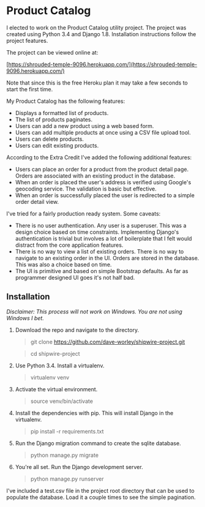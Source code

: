 # Product Catalog

I elected to work on the Product Catalog utility project. The project was created using Python 3.4 and Django 1.8. Installation instructions follow the project features.

The project can be viewed online at:

[https://shrouded-temple-9096.herokuapp.com/](https://shrouded-temple-9096.herokuapp.com/)

Note that since this is the free Heroku plan it may take a few seconds to start the first time.

My Product Catalog has the following features:

   - Displays a formatted list of products.
   - The list of products paginates.
   - Users can add a new product using a web based form.
   - Users can add multiple products at once using a CSV file upload tool.
   - Users can delete products.
   - Users can edit existing products.

According to the Extra Credit I've added the following additional features:

   - Users can place an order for a product from the product detail page. Orders are associated with an existing product in the database.
   - When an order is placed the user's address is verified using Google's geocoding service. The validation is basic but effective.
   - When an order is successfully placed the user is redirected to a simple order detail view.

I've tried for a fairly production ready system. Some caveats:

   - There is no user authentication. Any user is a superuser. This was a design choice based on time constraints. Implementing Django's authentication is trivial but involves a lot of boilerplate that I felt would distract from the core application features.
   - There is no way to view a list of existing orders. There is no way to navigate to an existing order in the UI. Orders are stored in the database. This was also a choice based on time.
   - The UI is primitive and based on simple Bootstrap defaults. As far as programmer designed UI goes it's not half bad.

## Installation

_Disclaimer: This process will not work on Windows. You are not using Windows I bet._

1. Download the repo and navigate to the directory.
   > git clone https://github.com/dave-worley/shipwire-project.git

   > cd shipwire-project

2. Use Python 3.4. Install a virtualenv.
   > virtualenv venv

3. Activate the virtual environment.
   > source venv/bin/activate

4. Install the dependencies with pip. This will install Django in the virtualenv.
   > pip install -r requirements.txt

5. Run the Django migration command to create the sqlite database.
   > python manage.py migrate

6. You're all set. Run the Django development server.
   > python manage.py runserver

I've included a test.csv file in the project root directory that can be used to populate the database. Load it a couple times to see the simple pagination.